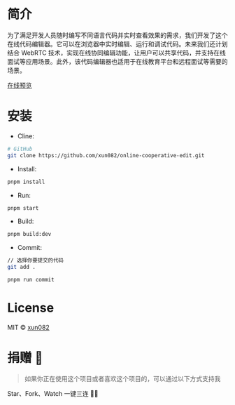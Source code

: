 # 简介

为了满足开发人员随时编写不同语言代码并实时查看效果的需求，我们开发了这个在线代码编辑器。它可以在浏览器中实时编辑、运行和调试代码。未来我们还计划结合 WebRTC 技术，实现在线协同编辑功能，让用户可以共享代码，并支持在线面试等应用场景。此外，该代码编辑器也适用于在线教育平台和远程面试等需要的场景。

[在线预览](https://xun082.github.io/online-cooperative-edit/)

# 安装

- Cline:

```bash
# GitHub
git clone https://github.com/xun082/online-cooperative-edit.git
```

- Install:

```bash
pnpm install
```

- Run:

```bash
pnpm start
```

- Build:

```bash
pnpm build:dev
```

- Commit:

```bash
// 选择你要提交的代码
git add .

pnpm run commit
```

# License

MIT © [xun082](https://github.com/xun082)

# 捐赠 🍵

> 如果你正在使用这个项目或者喜欢这个项目的，可以通过以下方式支持我

Star、Fork、Watch 一键三连 🚀🚀
